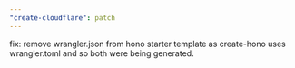 ```yaml
---
"create-cloudflare": patch
---
```


fix: remove wrangler.json from hono starter template as create-hono uses wrangler.toml and so both were being generated.
